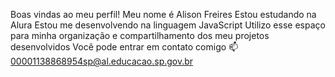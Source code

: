 Boas vindas ao meu perfil!
Meu nome é Alison Freires
Estou estudando na Alura
Estou me desenvolvendo na linguagem JavaScript
Utilizo esse espaço para minha organização e compartilhamento dos meu projetos desenvolvidos
Você pode entrar em contato comigo 📫
00001138868954sp@al.educacao.sp.gov.br
